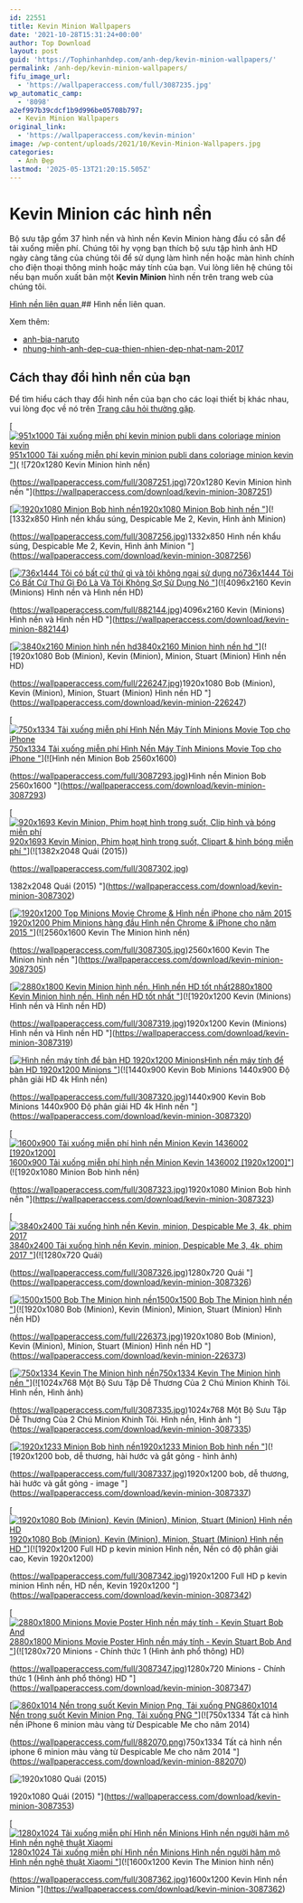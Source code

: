 ```yaml
---
id: 22551
title: Kevin Minion Wallpapers
date: '2021-10-28T15:31:24+00:00'
author: Top Download
layout: post
guid: 'https://Tophinhanhdep.com/anh-dep/kevin-minion-wallpapers/'
permalink: /anh-dep/kevin-minion-wallpapers/
fifu_image_url:
  - 'https://wallpaperaccess.com/full/3087235.jpg'
wp_automatic_camp:
  - '8098'
a2ef997b39cdcf1b9d996be05708b797:
  - Kevin Minion Wallpapers
original_link:
  - 'https://wallpaperaccess.com/kevin-minion'
image: /wp-content/uploads/2021/10/Kevin-Minion-Wallpapers.jpg
categories:
  - Ảnh Đẹp
lastmod: '2025-05-13T21:20:15.505Z'
---
```

# Kevin Minion các hình nền

Bộ sưu tập gồm 37 hình nền và hình nền Kevin Minion hàng đầu có sẵn để tải xuống miễn phí. Chúng tôi hy vọng bạn thích bộ sưu tập hình ảnh HD ngày càng tăng của chúng tôi để sử dụng làm hình nền hoặc màn hình chính cho điện thoại thông minh hoặc máy tính của bạn. Vui lòng liên hệ chúng tôi nếu bạn muốn xuất bản một **Kevin Minion** hình nền trên trang web của chúng tôi.

[Hình nền liên quan ](#related) ## Hình nền liên quan.

   
 Xem thêm:

   
- [anh-bia-naruto](https://tophinhanhdep.com/anh-naruto/anh-bia-naruto/)
- [nhung-hinh-anh-dep-cua-thien-nhien-dep-nhat-nam-2017](https://tophinhanhdep.com/anh-avatar/nhung-hinh-anh-dep-cua-thien-nhien-dep-nhat-nam-2017/)

## Cách thay đổi hình nền của bạn

Để tìm hiểu cách thay đổi hình nền của bạn cho các loại thiết bị khác nhau, vui lòng đọc về nó trên [Trang câu hỏi thường gặp](https://tophinhanhdep.com/faq/).

  
[[![951x1000 Tải xuống miễn phí kevin minion publi dans coloriage minion kevin](https://wallpaperaccess.com/full/3087235.jpg)951x1000 Tải xuống miễn phí kevin minion publi dans coloriage minion kevin "](https://wallpaperaccess.com/download/kevin-minion-3087235)]( ![720x1280 Kevin Minion hình nền)

(https://wallpaperaccess.com/full/3087251.jpg)720x1280 Kevin Minion hình nền "](https://wallpaperaccess.com/download/kevin-minion-3087251)

[[![1920x1080 Minion Bob hình nền](https://wallpaperaccess.com/full/3087255.jpg)1920x1080 Minion Bob hình nền "](https://wallpaperaccess.com/download/kevin-minion-3087255)](![1332x850 Hình nền khẩu súng, Despicable Me 2, Kevin, Hình ảnh Minion)

(https://wallpaperaccess.com/full/3087256.jpg)1332x850 Hình nền khẩu súng, Despicable Me 2, Kevin, Hình ảnh Minion "](https://wallpaperaccess.com/download/kevin-minion-3087256)

[[![736x1444 Tôi có bất cứ thứ gì và tôi không ngại sử dụng nó](https://wallpaperaccess.com/full/3087260.jpg)736x1444 Tôi Có Bất Cứ Thứ Gì Đó Là Và Tôi Không Sợ Sử Dụng Nó "](https://wallpaperaccess.com/download/kevin-minion-3087260)](![4096x2160 Kevin (Minions) Hình nền và Hình nền HD)

(https://wallpaperaccess.com/full/882144.jpg)4096x2160 Kevin (Minions) Hình nền và Hình nền HD "](https://wallpaperaccess.com/download/kevin-minion-882144)

[[![3840x2160 Minion hình nền hd](https://wallpaperaccess.com/full/3087286.jpg)3840x2160 Minion hình nền hd "](https://wallpaperaccess.com/download/kevin-minion-3087286)](![1920x1080 Bob (Minion), Kevin (Minion), Minion, Stuart (Minion) Hình nền HD)

(https://wallpaperaccess.com/full/226247.jpg)1920x1080 Bob (Minion), Kevin (Minion), Minion, Stuart (Minion) Hình nền HD "](https://wallpaperaccess.com/download/kevin-minion-226247)

[[![750x1334 Tải xuống miễn phí Hình Nền Máy Tính Minions Movie Top cho iPhone](https://wallpaperaccess.com/full/3087291.jpg)750x1334 Tải xuống miễn phí Hình Nền Máy Tính Minions Movie Top cho iPhone "](https://wallpaperaccess.com/download/kevin-minion-3087291)](![Hình nền Minion Bob 2560x1600)

(https://wallpaperaccess.com/full/3087293.jpg)Hình nền Minion Bob 2560x1600 "](https://wallpaperaccess.com/download/kevin-minion-3087293)

[[![920x1693 Kevin Minion, Phim hoạt hình trong suốt, Clip hình và bóng miễn phí](https://wallpaperaccess.com/full/3087299.png)920x1693 Kevin Minion, Phim hoạt hình trong suốt, Clipart &amp; hình bóng miễn phí "](https://wallpaperaccess.com/download/kevin-minion-3087299)](![1382x2048 Quái (2015))

(https://wallpaperaccess.com/full/3087302.jpg)

1382x2048 Quái (2015) "](https://wallpaperaccess.com/download/kevin-minion-3087302)

[[![1920x1200 Top Minions Movie Chrome & Hình nền iPhone cho năm 2015](https://wallpaperaccess.com/full/3087303.jpg)1920x1200 Phim Minions hàng đầu Hình nền Chrome &amp; iPhone cho năm 2015 "](https://wallpaperaccess.com/download/kevin-minion-3087303)](![2560x1600 Kevin The Minion hình nền)

(https://wallpaperaccess.com/full/3087305.jpg)2560x1600 Kevin The Minion hình nền "](https://wallpaperaccess.com/download/kevin-minion-3087305)

[[![2880x1800 Kevin Minion hình nền.  Hình nền HD tốt nhất](https://wallpaperaccess.com/full/3087310.jpg)2880x1800 Kevin Minion hình nền. Hình nền HD tốt nhất "](https://wallpaperaccess.com/download/kevin-minion-3087310)](![1920x1200 Kevin (Minions) Hình nền và Hình nền HD)

(https://wallpaperaccess.com/full/3087319.jpg)1920x1200 Kevin (Minions) Hình nền và Hình nền HD "](https://wallpaperaccess.com/download/kevin-minion-3087319)

[[![Hình nền máy tính để bàn HD 1920x1200 Minions](https://wallpaperaccess.com/full/192306.jpg)Hình nền máy tính để bàn HD 1920x1200 Minions "](https://wallpaperaccess.com/download/kevin-minion-192306)](![1440x900 Kevin Bob Minions 1440x900 Độ phân giải HD 4k Hình nền)

(https://wallpaperaccess.com/full/3087320.jpg)1440x900 Kevin Bob Minions 1440x900 Độ phân giải HD 4k Hình nền "](https://wallpaperaccess.com/download/kevin-minion-3087320)

[[![1600x900 Tải xuống miễn phí hình nền Minion Kevin 1436002 [1920x1200]](https://wallpaperaccess.com/full/3087322.jpg)1600x900 Tải xuống miễn phí hình nền Minion Kevin 1436002 \[1920x1200\]"](https://wallpaperaccess.com/download/kevin-minion-3087322)](![1920x1080 Minion Bob hình nền)

(https://wallpaperaccess.com/full/3087323.jpg)1920x1080 Minion Bob hình nền "](https://wallpaperaccess.com/download/kevin-minion-3087323)

[[![3840x2400 Tải xuống hình nền Kevin, minion, Despicable Me 3, 4k, phim 2017](https://wallpaperaccess.com/full/3087324.jpg)3840x2400 Tải xuống hình nền Kevin, minion, Despicable Me 3, 4k, phim 2017 "](https://wallpaperaccess.com/download/kevin-minion-3087324)](![1280x720 Quái)

(https://wallpaperaccess.com/full/3087326.jpg)1280x720 Quái "](https://wallpaperaccess.com/download/kevin-minion-3087326)

[[![1500x1500 Bob The Minion hình nền](https://wallpaperaccess.com/full/3087327.jpg)1500x1500 Bob The Minion hình nền "](https://wallpaperaccess.com/download/kevin-minion-3087327)](![1920x1080 Bob (Minion), Kevin (Minion), Minion, Stuart (Minion) Hình nền HD)

(https://wallpaperaccess.com/full/226373.jpg)1920x1080 Bob (Minion), Kevin (Minion), Minion, Stuart (Minion) Hình nền HD "](https://wallpaperaccess.com/download/kevin-minion-226373)

[[![750x1334 Kevin The Minion hình nền](https://wallpaperaccess.com/full/3087330.jpg)750x1334 Kevin The Minion hình nền "](https://wallpaperaccess.com/download/kevin-minion-3087330)](![1024x768 Một Bộ Sưu Tập Dễ Thương Của 2 Chú Minion Khinh Tôi.  Hình nền, Hình ảnh)

(https://wallpaperaccess.com/full/3087335.jpg)1024x768 Một Bộ Sưu Tập Dễ Thương Của 2 Chú Minion Khinh Tôi. Hình nền, Hình ảnh "](https://wallpaperaccess.com/download/kevin-minion-3087335)

[[![1920x1233 Minion Bob hình nền](https://wallpaperaccess.com/full/3087336.jpg)1920x1233 Minion Bob hình nền "](https://wallpaperaccess.com/download/kevin-minion-3087336)](![1920x1200 bob, dễ thương, hài hước và gắt gỏng - hình ảnh)

(https://wallpaperaccess.com/full/3087337.jpg)1920x1200 bob, dễ thương, hài hước và gắt gỏng - image "](https://wallpaperaccess.com/download/kevin-minion-3087337)

[[![1920x1080 Bob (Minion), Kevin (Minion), Minion, Stuart (Minion) Hình nền HD](https://wallpaperaccess.com/full/3087341.jpg)1920x1080 Bob (Minion), Kevin (Minion), Minion, Stuart (Minion) Hình nền HD "](https://wallpaperaccess.com/download/kevin-minion-3087341)](![1920x1200 Full HD p kevin minion Hình nền, Nền có độ phân giải cao, Kevin 1920x1200)

(https://wallpaperaccess.com/full/3087342.jpg)1920x1200 Full HD p kevin minion Hình nền, HD nền, Kevin 1920x1200 "](https://wallpaperaccess.com/download/kevin-minion-3087342)

[[![2880x1800 Minions Movie Poster Hình nền máy tính - Kevin Stuart Bob And](https://wallpaperaccess.com/full/3087345.jpg)2880x1800 Minions Movie Poster Hình nền máy tính - Kevin Stuart Bob And "](https://wallpaperaccess.com/download/kevin-minion-3087345)](![1280x720 Minions - Chính thức 1 (Hình ảnh phổ thông) HD)

(https://wallpaperaccess.com/full/3087347.jpg)1280x720 Minions - Chính thức 1 (Hình ảnh phổ thông) HD "](https://wallpaperaccess.com/download/kevin-minion-3087347)

[[![860x1014 Nền trong suốt Kevin Minion Png, Tải xuống PNG](https://wallpaperaccess.com/full/3087351.png)860x1014 Nền trong suốt Kevin Minion Png, Tải xuống PNG "](https://wallpaperaccess.com/download/kevin-minion-3087351)](![750x1334 Tất cả hình nền iPhone 6 minion màu vàng từ Despicable Me cho năm 2014)

(https://wallpaperaccess.com/full/882070.png)750x1334 Tất cả hình nền iphone 6 minion màu vàng từ Despicable Me cho năm 2014 "](https://wallpaperaccess.com/download/kevin-minion-882070)

[![1920x1080 Quái (2015)](https://wallpaperaccess.com/full/3087353.jpg)

1920x1080 Quái (2015) "](https://wallpaperaccess.com/download/kevin-minion-3087353)

[[![1280x1024 Tải xuống miễn phí Hình nền Minions Hình nền người hâm mộ Hình nền nghệ thuật Xiaomi](https://wallpaperaccess.com/full/3087361.jpg)1280x1024 Tải xuống miễn phí Hình nền Minions Hình nền người hâm mộ Hình nền nghệ thuật Xiaomi "](https://wallpaperaccess.com/download/kevin-minion-3087361)](![1600x1200 Kevin The Minion hình nền)

(https://wallpaperaccess.com/full/3087362.jpg)1600x1200 Kevin Hình nền Minion "](https://wallpaperaccess.com/download/kevin-minion-3087362)

